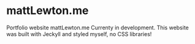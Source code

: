 # mattLewton.me
Portfolio website mattLewton.me
Currenty in development. This website was built with Jeckyll and styled myself, no CSS libraries!